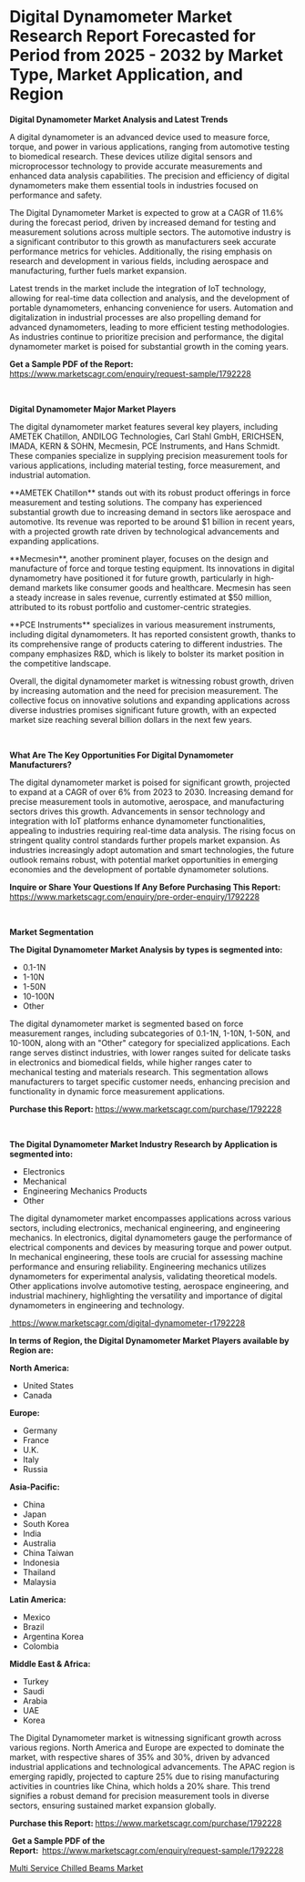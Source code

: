 <p><h1>Digital Dynamometer Market Research Report Forecasted for Period from 2025 -  2032 by Market Type, Market Application, and Region</h1></p><p><strong>Digital Dynamometer Market Analysis and Latest Trends</strong></p>
<p><p>A digital dynamometer is an advanced device used to measure force, torque, and power in various applications, ranging from automotive testing to biomedical research. These devices utilize digital sensors and microprocessor technology to provide accurate measurements and enhanced data analysis capabilities. The precision and efficiency of digital dynamometers make them essential tools in industries focused on performance and safety.</p><p>The Digital Dynamometer Market is expected to grow at a CAGR of 11.6% during the forecast period, driven by increased demand for testing and measurement solutions across multiple sectors. The automotive industry is a significant contributor to this growth as manufacturers seek accurate performance metrics for vehicles. Additionally, the rising emphasis on research and development in various fields, including aerospace and manufacturing, further fuels market expansion.</p><p>Latest trends in the market include the integration of IoT technology, allowing for real-time data collection and analysis, and the development of portable dynamometers, enhancing convenience for users. Automation and digitalization in industrial processes are also propelling demand for advanced dynamometers, leading to more efficient testing methodologies. As industries continue to prioritize precision and performance, the digital dynamometer market is poised for substantial growth in the coming years.</p></p>
<p><strong>Get a Sample PDF of the Report:&nbsp;</strong> <a href="https://www.marketscagr.com/enquiry/request-sample/1792228?utm_campaign=2485&utm_medium=2&utm_source=Github&utm_content=ia&utm_term=10042025&utm_id=digital-dynamometer">https://www.marketscagr.com/enquiry/request-sample/1792228</a></p>
<p>&nbsp;</p>
<p><strong>Digital Dynamometer Major Market Players</strong></p>
<p><p>The digital dynamometer market features several key players, including AMETEK Chatillon, ANDILOG Technologies, Carl Stahl GmbH, ERICHSEN, IMADA, KERN & SOHN, Mecmesin, PCE Instruments, and Hans Schmidt. These companies specialize in supplying precision measurement tools for various applications, including material testing, force measurement, and industrial automation.</p><p>**AMETEK Chatillon** stands out with its robust product offerings in force measurement and testing solutions. The company has experienced substantial growth due to increasing demand in sectors like aerospace and automotive. Its revenue was reported to be around $1 billion in recent years, with a projected growth rate driven by technological advancements and expanding applications.</p><p>**Mecmesin**, another prominent player, focuses on the design and manufacture of force and torque testing equipment. Its innovations in digital dynamometry have positioned it for future growth, particularly in high-demand markets like consumer goods and healthcare. Mecmesin has seen a steady increase in sales revenue, currently estimated at $50 million, attributed to its robust portfolio and customer-centric strategies.</p><p>**PCE Instruments** specializes in various measurement instruments, including digital dynamometers. It has reported consistent growth, thanks to its comprehensive range of products catering to different industries. The company emphasizes R&D, which is likely to bolster its market position in the competitive landscape.</p><p>Overall, the digital dynamometer market is witnessing robust growth, driven by increasing automation and the need for precision measurement. The collective focus on innovative solutions and expanding applications across diverse industries promises significant future growth, with an expected market size reaching several billion dollars in the next few years.</p></p>
<p>&nbsp;</p>
<p><strong>What Are The Key Opportunities For Digital Dynamometer Manufacturers?</strong></p>
<p><p>The digital dynamometer market is poised for significant growth, projected to expand at a CAGR of over 6% from 2023 to 2030. Increasing demand for precise measurement tools in automotive, aerospace, and manufacturing sectors drives this growth. Advancements in sensor technology and integration with IoT platforms enhance dynamometer functionalities, appealing to industries requiring real-time data analysis. The rising focus on stringent quality control standards further propels market expansion. As industries increasingly adopt automation and smart technologies, the future outlook remains robust, with potential market opportunities in emerging economies and the development of portable dynamometer solutions.</p></p>
<p><strong>Inquire or Share Your Questions If Any Before Purchasing This Report:</strong> <a href="https://www.marketscagr.com/enquiry/pre-order-enquiry/1792228?utm_campaign=2485&utm_medium=2&utm_source=Github&utm_content=ia&utm_term=10042025&utm_id=digital-dynamometer">https://www.marketscagr.com/enquiry/pre-order-enquiry/1792228</a></p>
<p>&nbsp;</p>
<p><strong>Market Segmentation</strong></p>
<p><strong>The Digital Dynamometer Market Analysis by types is segmented into:</strong></p>
<p><ul><li>0.1-1N</li><li>1-10N</li><li>1-50N</li><li>10-100N</li><li>Other</li></ul></p>
<p><p>The digital dynamometer market is segmented based on force measurement ranges, including subcategories of 0.1-1N, 1-10N, 1-50N, and 10-100N, along with an "Other" category for specialized applications. Each range serves distinct industries, with lower ranges suited for delicate tasks in electronics and biomedical fields, while higher ranges cater to mechanical testing and materials research. This segmentation allows manufacturers to target specific customer needs, enhancing precision and functionality in dynamic force measurement applications.</p></p>
<p><strong>Purchase this Report:&nbsp;</strong><a href="https://www.marketscagr.com/purchase/1792228?utm_campaign=2485&utm_medium=2&utm_source=Github&utm_content=ia&utm_term=10042025&utm_id=digital-dynamometer">https://www.marketscagr.com/purchase/1792228</a></p>
<p>&nbsp;</p>
<p><strong>The Digital Dynamometer Market Industry Research by Application is segmented into:</strong></p>
<p><ul><li>Electronics</li><li>Mechanical</li><li>Engineering Mechanics Products</li><li>Other</li></ul></p>
<p><p>The digital dynamometer market encompasses applications across various sectors, including electronics, mechanical engineering, and engineering mechanics. In electronics, digital dynamometers gauge the performance of electrical components and devices by measuring torque and power output. In mechanical engineering, these tools are crucial for assessing machine performance and ensuring reliability. Engineering mechanics utilizes dynamometers for experimental analysis, validating theoretical models. Other applications involve automotive testing, aerospace engineering, and industrial machinery, highlighting the versatility and importance of digital dynamometers in engineering and technology.</p></p>
<p><a href="https://www.marketscagr.com/digital-dynamometer-r1792228?utm_campaign=2485&utm_medium=2&utm_source=Github&utm_content=ia&utm_term=10042025&utm_id=digital-dynamometer">&nbsp;https://www.marketscagr.com/digital-dynamometer-r1792228</a></p>
<p><strong>In terms of Region, the Digital Dynamometer Market Players available by Region are:</strong></p>
<p>
    <p> <strong> North America: </strong>
        <ul>
            <li>United States</li>
            <li>Canada</li>
        </ul>
        </p> 
    <p> <strong> Europe: </strong>
        <ul>
            <li>Germany</li>
            <li>France</li>
            <li>U.K.</li>
            <li>Italy</li>
            <li>Russia</li>
        </ul>
        </p> 
    <p> <strong> Asia-Pacific: </strong>
        <ul>
            <li>China</li>
            <li>Japan</li>
            <li>South Korea</li>
            <li>India</li>
            <li>Australia</li>
            <li>China Taiwan</li>
            <li>Indonesia</li>
            <li>Thailand</li>
            <li>Malaysia</li>
        </ul>
        </p> 
    <p> <strong> Latin America: </strong>
        <ul>
            <li>Mexico</li>
            <li>Brazil</li>
            <li>Argentina Korea</li>
            <li>Colombia</li>
        </ul>
        </p> 
    <p> <strong> Middle East & Africa: </strong>
        <ul>
            <li>Turkey</li>
            <li>Saudi</li>
            <li>Arabia</li>
            <li>UAE</li>
            <li>Korea</li>
        </ul>
    </p>
    </p>
<p><p>The Digital Dynamometer market is witnessing significant growth across various regions. North America and Europe are expected to dominate the market, with respective shares of 35% and 30%, driven by advanced industrial applications and technological advancements. The APAC region is emerging rapidly, projected to capture 25% due to rising manufacturing activities in countries like China, which holds a 20% share. This trend signifies a robust demand for precision measurement tools in diverse sectors, ensuring sustained market expansion globally.</p></p>
<p><strong>Purchase this Report: </strong><a href="https://www.marketscagr.com/purchase/1792228?utm_campaign=2485&utm_medium=2&utm_source=Github&utm_content=ia&utm_term=10042025&utm_id=digital-dynamometer">https://www.marketscagr.com/purchase/1792228</a></p>
<p>&nbsp;<strong>Get a Sample PDF of the Report:&nbsp;&nbsp;</strong><a href="https://www.marketscagr.com/enquiry/request-sample/1792228?utm_campaign=2485&utm_medium=2&utm_source=Github&utm_content=ia&utm_term=10042025&utm_id=digital-dynamometer">https://www.marketscagr.com/enquiry/request-sample/1792228</a></p>
<p><strong></strong></p>
<p><p><a href="https://github.com/gerdabatiskzv9/Market-Research-Report-List-1/blob/main/multi-service-chilled-beams-market.md?utm_campaign=2485&utm_medium=2&utm_source=Github&utm_content=ia&utm_term=10042025&utm_id=digital-dynamometer">Multi Service Chilled Beams Market</a></p></p>